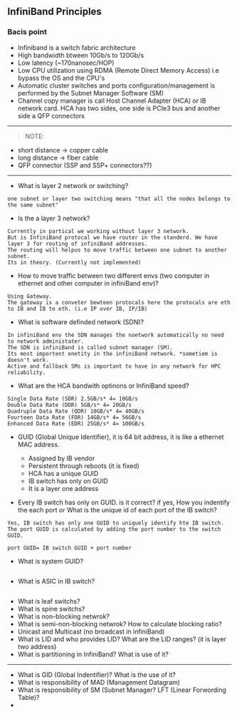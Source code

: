 ## InfiniBand Principles

### Bacis point
- Infiniband is a switch fabric architecture
- High bandwidth btween 10Gb/s to 120Gb/s
- Low latency (~170nanosec/HOP)
- Low CPU utilization using RDMA (Remote Direct Memory Access) i.e bypass the OS and the CPU's
- Automatic cluster switches and ports configuration/management is performed by the Subnet Manager Software (SM)
- Channel copy manager is call Host Channel Adapter (HCA) or IB network card. HCA has two sides, one side is PCIe3 bus and another side a QFP connectors 
----
> NOTE:
* short distance -> copper cable
* long distance -> fiber cable
* QFP connector (SSP and SSP+ connectors??)
----

- What is layer 2 network or switching?
```
one subnet or layer two switching means "that all the nodes belongs to the same subnet"
```

- Is the a layer 3 network?
````
Currently in partical we working without layer 3 network.
But is InfiniBand protocal we have router in the standerd. We have layer 3 for routing of infiniBand addresses.
The routing will helpus to move traffic between one subnet to another subnet.
Its in theory. (Currently not implemented)
````

- How to move traffic between two different envs (two computer in ethernet and other computer in infiniBand env)?
````
Using Gateway.
The gateway is a conveter bewteen protocals here the protocals are eth to IB and IB to eth. (i.e IP over IB, IP/IB)
````

- What is software definded network (SDN)?
````
In infiniBand env the SDN manages the noetwork automatically no need to network administater.
The SDN is infiniBand is called subnet manager (SM).
Its most importent enetity in the infiniBand network. *sometiem is doesn't work.
Active and fallback SMs is important to have in any network for HPC reliability.
````

- What are the HCA bandwith optinons or InfiniBand speed?
````
Single Data Rate (SDR) 2.5GB/s* 4= 10GB/s
Double Data Rate (DDR) 5GB/s* 4= 20GB/s
Quadruple Data Rate (QDR) 10GB/s* 4= 40GB/s
Fourteen Data Rate (FDR) 14GB/s* 4= 56GB/s
Enhanced Data Rate (EDR) 25GB/s* 4= 100GB/s 
````

- GUID (Global Unique Identifier), it is 64 bit address, it is like a ethernet MAC address.
  * Assigned by IB vendor
  * Persistent through reboots (it is fixed)
  * HCA has a unique GUID
  * IB switch has only on GUID
  * It is a layer one address

- Every IB switch has only on GUID. is it correct? if yes, How you indentify the each port or What is the unique id of each port of the IB switch?
````
Yes, IB switch has only one GUID to uniquely identify hte IB switch.
The port GUID is calculated by adding the port number to the switch GUID.

port GUID= IB switch GUID + port number
````

- What is system GUID?
````

````

- What is ASIC in IB switch?
````

````

- What is leaf switchs?
- What is spine switchs?
- What is non-blocking netwrok?
- What is semi-non-blocking netwrok? How to calculate blocking ratio?
- Unicast and Multicast (no broadcast in infiniBand)
- What is LID and who provides LID? What are the LID ranges? (it is layer two address)
- What is partitioning in InfiniBand? What is use of it?
----

- What is GID (Global Indentifier)? What is the use of it?
- What is responsibility of MAD (Management Datagram)
- What is responsibility of SM (Subnet Manager? LFT (Linear Forwording Table)?
- 

